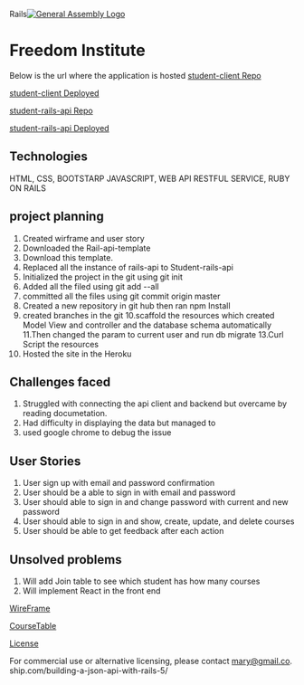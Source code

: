Rails[![General Assembly Logo](https://camo.githubusercontent.com/1a91b05b8f4d44b5bbfb83abac2b0996d8e26c92/687474703a2f2f692e696d6775722e636f6d2f6b6538555354712e706e67)](https://generalassemb.ly/education/web-development-immersive)

# Freedom Institute
Below is the url where the application is hosted
[student-client Repo](https://github.com/MaryJosephA/student-client)

[student-client Deployed](https://maryjosepha.github.io/student-client/)

[student-rails-api Repo](https://github.com/MaryJosephA/student-api)

[student-rails-api Deployed](https://enigmatic-plains-70569.herokuapp.com/)

## Technologies
HTML, CSS, BOOTSTARP JAVASCRIPT, WEB API RESTFUL SERVICE, RUBY ON RAILS

## project planning
1. Created wirframe and user story
2. Downloaded the Rail-api-template
3. Download this template.
4. Replaced all the instance of rails-api to Student-rails-api
5. Initialized the project in the git using git init
6. Added all the filed using git add --all
7. committed all the files using git commit origin master
8. Created a new repository in git hub then ran npm Install
9. created branches in the git
10.scaffold the resources which created Model View and controller  and the
  database schema automatically
11.Then changed the param to current user and run db migrate
13.Curl Script the resources
14.  Hosted the site in the Heroku


## Challenges faced

1.  Struggled with connecting the api client and backend but overcame by reading
    documetation.
2.  Had difficulty in displaying the data but managed to
3.  used google chrome to debug the issue

## User Stories

1. User sign up with email and password confirmation
2. User should be a able to sign in with email and password
3. User should able to sign in and change password with current and new password
4. User should able to sign in and  show, create, update, and delete courses
5. User should be able to get feedback after each action

## Unsolved problems
1. Will add Join table to see which student has how many courses
2. Will implement React in the front end


[WireFrame](https://github.com/MaryJosephA/student-client/tree/master/public/Wireframe.PNG)

[CourseTable](https://github.com/MaryJosephA/student-rails-api/tree/master/public/ERD-Courses.png)

[License](LICENSE)

 For commercial use or
 alternative licensing, please contact mary@gmail.co.
ship.com/building-a-json-api-with-rails-5/
